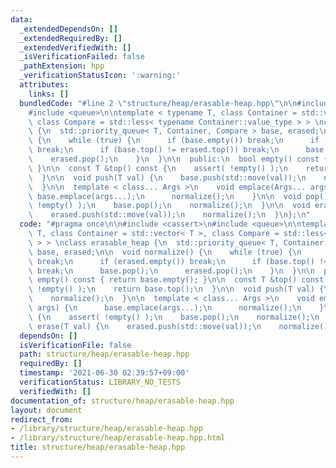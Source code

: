 ```yaml
---
data:
  _extendedDependsOn: []
  _extendedRequiredBy: []
  _extendedVerifiedWith: []
  _isVerificationFailed: false
  _pathExtension: hpp
  _verificationStatusIcon: ':warning:'
  attributes:
    links: []
  bundledCode: "#line 2 \"structure/heap/erasable-heap.hpp\"\n\n#include <cassert>\n\
    #include <queue>\n\ntemplate < typename T, class Container = std::vector< T >,\
    \ class Compare = std::less< typename Container::value_type > > \nclass erasable_heap\
    \ {\n  std::priority_queue< T, Container, Compare > base, erased;\n\n  void normalize()\
    \ {\n    while (true) {\n      if (base.empty()) break;\n      if (erased.empty())\
    \ break;\n      if (base.top() != erased.top()) break;\n      base.pop();\n  \
    \    erased.pop();\n    }\n  }\n\n  public:\n  bool empty() const { return base.empty();\
    \ }\n\n  const T &top() const {\n    assert( !empty() );\n    return base.top();\n\
    \  }\n\n  void push(T val) {\n    base.push(std::move(val));\n    normalize();\n\
    \  }\n\n  template < class... Args >\n    void emplace(Args... args) {\n     \
    \ base.emplace(args...);\n      normalize();\n    }\n\n  void pop() {\n    assert(\
    \ !empty() );\n    base.pop();\n    normalize();\n  }\n\n  void erase(T val) {\n\
    \    erased.push(std::move(val));\n    normalize();\n  }\n};\n"
  code: "#pragma once\n\n#include <cassert>\n#include <queue>\n\ntemplate < typename\
    \ T, class Container = std::vector< T >, class Compare = std::less< typename Container::value_type\
    \ > > \nclass erasable_heap {\n  std::priority_queue< T, Container, Compare >\
    \ base, erased;\n\n  void normalize() {\n    while (true) {\n      if (base.empty())\
    \ break;\n      if (erased.empty()) break;\n      if (base.top() != erased.top())\
    \ break;\n      base.pop();\n      erased.pop();\n    }\n  }\n\n  public:\n  bool\
    \ empty() const { return base.empty(); }\n\n  const T &top() const {\n    assert(\
    \ !empty() );\n    return base.top();\n  }\n\n  void push(T val) {\n    base.push(std::move(val));\n\
    \    normalize();\n  }\n\n  template < class... Args >\n    void emplace(Args...\
    \ args) {\n      base.emplace(args...);\n      normalize();\n    }\n\n  void pop()\
    \ {\n    assert( !empty() );\n    base.pop();\n    normalize();\n  }\n\n  void\
    \ erase(T val) {\n    erased.push(std::move(val));\n    normalize();\n  }\n};\n"
  dependsOn: []
  isVerificationFile: false
  path: structure/heap/erasable-heap.hpp
  requiredBy: []
  timestamp: '2021-06-30 02:39:57+09:00'
  verificationStatus: LIBRARY_NO_TESTS
  verifiedWith: []
documentation_of: structure/heap/erasable-heap.hpp
layout: document
redirect_from:
- /library/structure/heap/erasable-heap.hpp
- /library/structure/heap/erasable-heap.hpp.html
title: structure/heap/erasable-heap.hpp
---
```

